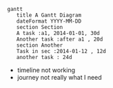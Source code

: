 ```mermaid
gantt 
   title A Gantt Diagram 
   dateFormat YYYY-MM-DD 
   section Section 
   A task :a1, 2014-01-01, 30d 
   Another task :after a1 , 20d 
   section Another 
   Task in sec :2014-01-12 , 12d 
   another task : 24d
```
- timeline not working
- journey not really what I need